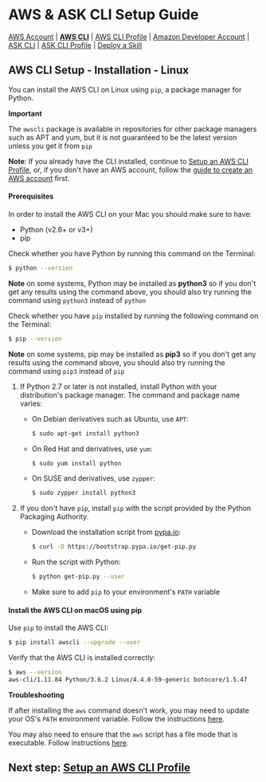 # AWS & ASK CLI Setup Guide
[AWS Account](new-aws-account.md) | **[AWS CLI](aws-cli-setup-intro.html)** | [AWS CLI Profile](aws-cli-setup-profile.html) | [Amazon Developer Account](dev-portal-intro.html) | [ASK CLI](ask-cli-setup-intro.html) | [ASK CLI Profile](ask-cli-setup-profile.md) | [Deploy a Skill](deploy-sample-skill.html)



## AWS CLI Setup - Installation - Linux



You can install the AWS CLI on Linux using `pip`, a package manager for Python.

**Important**

The `awscli` package is available in repositories for other package managers such as APT and yum, but it is not guaranteed to be the latest version unless you get it from `pip`



**Note**: If you already have the CLI installed, continue to [Setup an AWS CLI Profile](aws-cli-setup-profile.md), or, if you don't have an AWS account, follow the [guide to create an AWS account](new-aws-account.html) first.



#### Prerequisites

In order to install the AWS CLI on your Mac you should make sure to have:

* Python (v2.6+ or v3+)
* pip 

Check whether you have Python by running this command on the Terminal:

```bash
$ python --version
```

**Note** on some systems, Python may be installed as **python3** so if you don't get any results using the command above, you should also try running the command using `python3` instead of `python`



Check whether you have `pip` installed by running the following command on the Terminal:

```bash
$ pip --version
```

**Note** on some systems, pip may be installed as **pip3** so if you don't get any results using the command above, you should also try running the command using `pip3` instead of `pip`



1. If Python 2.7 or later is not installed, install Python with your distribution's package manager. The command and package name varies:

   - On Debian derivatives such as Ubuntu, use `APT`:

     ```bash
     $ sudo apt-get install python3
     ```

   - On Red Hat and derivatives, use `yum`:

     ```bash
     $ sudo yum install python
     ```

   - On SUSE and derivatives, use `zypper`:

     ```bash
     $ sudo zypper install python3
     ```

2. If you don't have `pip`, install `pip` with the script provided by the Python Packaging Authority.

   - Download the installation script from [pypa.io](https://www.pypa.io/):

     ```bash
     $ curl -O https://bootstrap.pypa.io/get-pip.py
     ```

     

   - Run the script with Python:

     ```bash
     $ python get-pip.py --user
     ```

   - Make sure to add `pip` to your environment's `PATH` variable

     

 

#### Install the AWS CLI on macOS using pip

Use `pip` to install the AWS CLI:

```bash
$ pip install awscli --upgrade --user
```



Verify that the AWS CLI is installed correctly:

```bash
$ aws --version
aws-cli/1.11.84 Python/3.6.2 Linux/4.4.0-59-generic botocore/1.5.47
```





**Troubleshooting**

If after installing the `aws` command doesn't work, you may need to update your OS's `PATH` environment variable. Follow the instructions [here](https://docs.aws.amazon.com/cli/latest/userguide/awscli-install-linux.md#awscli-install-linux-path).

You may also need to ensure that the `aws` script has a file mode that is executable. Follow instructions [here](https://docs.aws.amazon.com/cli/latest/userguide/troubleshooting.md).



## Next step: [Setup an AWS CLI Profile](aws-cli-setup-profile.md)

